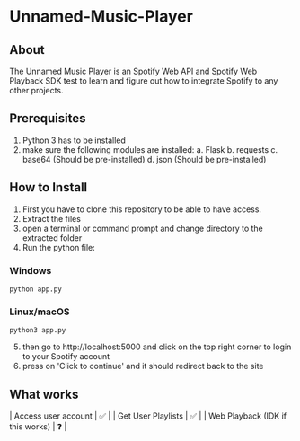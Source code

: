 # Unnamed-Music-Player

## About
The Unnamed Music Player is an Spotify Web API and Spotify Web Playback SDK test to learn and figure out how to integrate Spotify to any other projects. 

## Prerequisites
1. Python 3 has to be installed
2. make sure the following modules are installed: 
  a. Flask
  b. requests
  c. base64 (Should be pre-installed)
  d. json (Should be pre-installed)

## How to Install
1. First you have to clone this repository to be able to have access. 
2. Extract the files
3. open a terminal or command prompt and change directory to the extracted folder
4. Run the python file: 
### Windows
`python app.py`

### Linux/macOS
`python3 app.py`

5. then go to http://localhost:5000 and click on the top right corner to login to your Spotify account
6. press on 'Click to continue' and it should redirect back to the site

## What works
| Access user account | ✅ |
| Get User Playlists | ✅ |
| Web Playback (IDK if this works) | ❓ |
